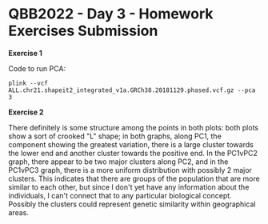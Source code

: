 # QBB2022 - Day 3 - Homework Exercises Submission

**Exercise 1**

Code to run PCA: 

```
plink --vcf ALL.chr21.shapeit2_integrated_v1a.GRCh38.20181129.phased.vcf.gz --pca 3
```

**Exercise 2**

There definitely is some structure among the points in both plots: both plots show a sort of crooked "L" shape; in both graphs, along PC1, the component showing the greatest variation, there is a large cluster towards the lower end and another cluster towards the positive end. In the PC1vPC2 graph, there appear to be two major clusters along PC2, and in the PC1vPC3 graph, there is a more uniform distribution with possibly 2 major clusters. This indicates that there are groups of the population that are more similar to each other, but since I don't yet have any information about the individuals, I can't connect that to any particular biological concept. Possibly the clusters could represent genetic similarity within geographical areas.